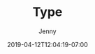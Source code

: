 ---
title: "Type"
date: 2019-04-12T12:04:19-07:00
draft: true
author: "Jenny"
tags: [""]
weight: 4
---